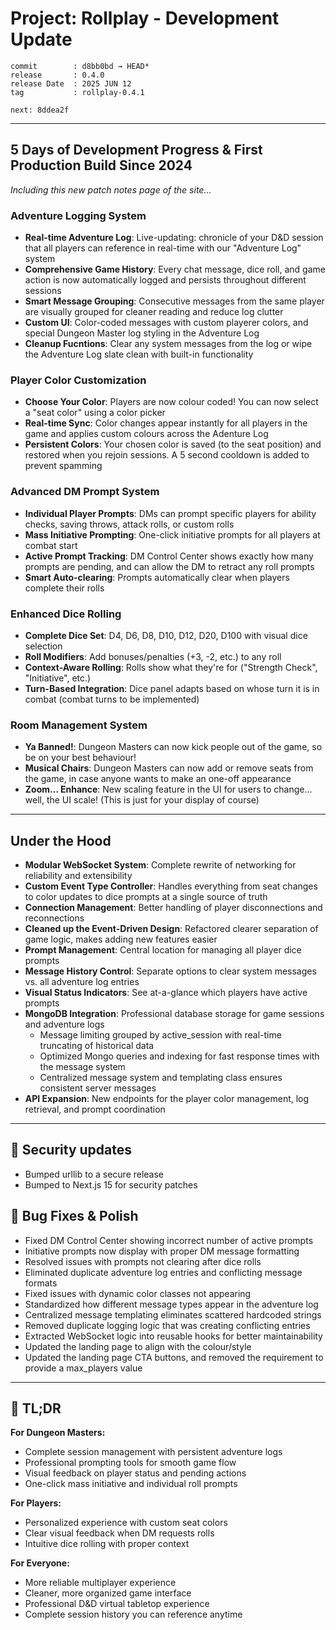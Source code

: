 # Project: Rollplay - Development Update 


```
commit        : d8bb0bd → HEAD*
release       : 0.4.0
release Date  : 2025 JUN 12
tag           : rollplay-0.4.1

next: 8ddea2f

```

---

## **5 Days of Development Progress & First Production Build Since 2024**

*Including this new patch notes page of the site...*

### **Adventure Logging System**
- **Real-time Adventure Log**: Live-updating: chronicle of your D&D session that all players can reference in real-time with our "Adventure Log" system
- **Comprehensive Game History**: Every chat message, dice roll, and game action is now automatically logged and persists throughout different sessions
- **Smart Message Grouping**: Consecutive messages from the same player are visually grouped for cleaner reading and reduce log clutter
- **Custom UI**: Color-coded messages with custom playerer colors, and special Dungeon Master log styling in the Adventure Log
- **Cleanup Fucntions**: Clear any system messages from the log or wipe the Adventure Log slate clean with built-in functionality

### **Player Color Customization**
- **Choose Your Color**: Players are now colour coded! You can now select a "seat color" using a color picker
- **Real-time Sync**: Color changes appear instantly for all players in the game and applies custom colours across the Adenture Log
- **Persistent Colors**: Your chosen color is saved (to the seat position) and restored when you rejoin sessions. A 5 second cooldown is added to prevent spamming 

### **Advanced DM Prompt System**
- **Individual Player Prompts**: DMs can prompt specific players for ability checks, saving throws, attack rolls, or custom rolls
- **Mass Initiative Prompting**: One-click initiative prompts for all players at combat start
- **Active Prompt Tracking**: DM Control Center shows exactly how many prompts are pending, and can allow the DM to retract any roll prompts
- **Smart Auto-clearing**: Prompts automatically clear when players complete their rolls

### **Enhanced Dice Rolling**
- **Complete Dice Set**: D4, D6, D8, D10, D12, D20, D100 with visual dice selection
- **Roll Modifiers**: Add bonuses/penalties (+3, -2, etc.) to any roll
- **Context-Aware Rolling**: Rolls show what they're for ("Strength Check", "Initiative", etc.)
- **Turn-Based Integration**: Dice panel adapts based on whose turn it is in combat (combat turns to be implemented)

### **Room Management System**
- **Ya Banned!**: Dungeon Masters can now kick people out of the game, so be on your best behaviour!
- **Musical Chairs**: Dungeon Masters can now add or remove seats from the game, in case anyone wants to make an one-off appearance
- **Zoom... Enhance**: New scaling feature in the UI for users to change... well, the UI scale! (This is just for your display of course) 

---

## **Under the Hood**

- **Modular WebSocket System**: Complete rewrite of networking for reliability and extensibility
- **Custom Event Type Controller**: Handles everything from seat changes to color updates to dice prompts at a single source of truth
- **Connection Management**: Better handling of player disconnections and reconnections
- **Cleaned up the Event-Driven Design**: Refactored clearer separation of game logic, makes adding new features easier
- **Prompt Management**: Central location for managing all player dice prompts
- **Message History Control**: Separate options to clear system messages vs. all adventure log entries
- **Visual Status Indicators**: See at-a-glance which players have active prompts
- **MongoDB Integration**: Professional database storage for game sessions and adventure logs
    - Message limiting grouped by active_session with real-time truncating of historical data
    - Optimized Mongo queries and indexing for fast response times with the message system
    - Centralized message system and templating class ensures consistent server messages
- **API Expansion**: New endpoints for the player color management, log retrieval, and prompt coordination

---

## 🔐 Security updates
- Bumped urllib to a secure release
- Bumped to Next.js 15 for security patches

## 🐛 **Bug Fixes & Polish**

- Fixed DM Control Center showing incorrect number of active prompts
- Initiative prompts now display with proper DM message formatting
- Resolved issues with prompts not clearing after dice rolls
- Eliminated duplicate adventure log entries and conflicting message formats
- Fixed issues with dynamic color classes not appearing
- Standardized how different message types appear in the adventure log
- Centralized message templating eliminates scattered hardcoded strings
- Removed duplicate logging logic that was creating conflicting entries
- Extracted WebSocket logic into reusable hooks for better maintainability
- Updated the landing page to align with the colour/style
- Updated the landing page CTA buttons, and removed the requirement to provide a max_players value


---

## 🚀 **TL;DR**

**For Dungeon Masters:**
- Complete session management with persistent adventure logs
- Professional prompting tools for smooth game flow  
- Visual feedback on player status and pending actions
- One-click mass initiative and individual roll prompts

**For Players:**
- Personalized experience with custom seat colors
- Clear visual feedback when DM requests rolls
- Intuitive dice rolling with proper context

**For Everyone:**
- More reliable multiplayer experience
- Cleaner, more organized game interface
- Professional D&D virtual tabletop experience
- Complete session history you can reference anytime

